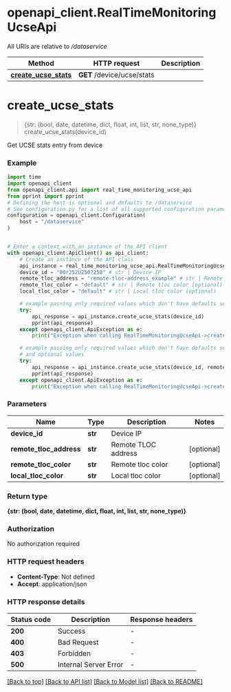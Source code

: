 # openapi_client.RealTimeMonitoringUcseApi

All URIs are relative to */dataservice*

Method | HTTP request | Description
------------- | ------------- | -------------
[**create_ucse_stats**](RealTimeMonitoringUcseApi.md#create_ucse_stats) | **GET** /device/ucse/stats | 


# **create_ucse_stats**
> {str: (bool, date, datetime, dict, float, int, list, str, none_type)} create_ucse_stats(device_id)



Get  UCSE stats entry from device

### Example


```python
import time
import openapi_client
from openapi_client.api import real_time_monitoring_ucse_api
from pprint import pprint
# Defining the host is optional and defaults to /dataservice
# See configuration.py for a list of all supported configuration parameters.
configuration = openapi_client.Configuration(
    host = "/dataservice"
)


# Enter a context with an instance of the API client
with openapi_client.ApiClient() as api_client:
    # Create an instance of the API class
    api_instance = real_time_monitoring_ucse_api.RealTimeMonitoringUcseApi(api_client)
    device_id = "00r252U250?250" # str | Device IP
    remote_tloc_address = "remote-tloc-address_example" # str | Remote TLOC address (optional)
    remote_tloc_color = "default" # str | Remote tloc color (optional)
    local_tloc_color = "default" # str | Local tloc color (optional)

    # example passing only required values which don't have defaults set
    try:
        api_response = api_instance.create_ucse_stats(device_id)
        pprint(api_response)
    except openapi_client.ApiException as e:
        print("Exception when calling RealTimeMonitoringUcseApi->create_ucse_stats: %s\n" % e)

    # example passing only required values which don't have defaults set
    # and optional values
    try:
        api_response = api_instance.create_ucse_stats(device_id, remote_tloc_address=remote_tloc_address, remote_tloc_color=remote_tloc_color, local_tloc_color=local_tloc_color)
        pprint(api_response)
    except openapi_client.ApiException as e:
        print("Exception when calling RealTimeMonitoringUcseApi->create_ucse_stats: %s\n" % e)
```


### Parameters

Name | Type | Description  | Notes
------------- | ------------- | ------------- | -------------
 **device_id** | **str**| Device IP |
 **remote_tloc_address** | **str**| Remote TLOC address | [optional]
 **remote_tloc_color** | **str**| Remote tloc color | [optional]
 **local_tloc_color** | **str**| Local tloc color | [optional]

### Return type

**{str: (bool, date, datetime, dict, float, int, list, str, none_type)}**

### Authorization

No authorization required

### HTTP request headers

 - **Content-Type**: Not defined
 - **Accept**: application/json


### HTTP response details

| Status code | Description | Response headers |
|-------------|-------------|------------------|
**200** | Success |  -  |
**400** | Bad Request |  -  |
**403** | Forbidden |  -  |
**500** | Internal Server Error |  -  |

[[Back to top]](#) [[Back to API list]](../README.md#documentation-for-api-endpoints) [[Back to Model list]](../README.md#documentation-for-models) [[Back to README]](../README.md)

